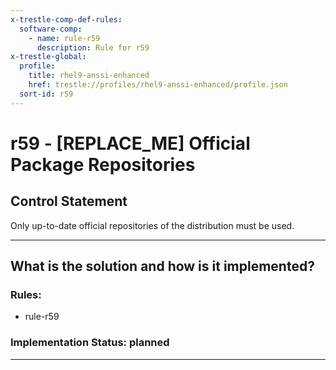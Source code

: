 ```yaml
---
x-trestle-comp-def-rules:
  software-comp:
    - name: rule-r59
      description: Rule for r59
x-trestle-global:
  profile:
    title: rhel9-anssi-enhanced
    href: trestle://profiles/rhel9-anssi-enhanced/profile.json
  sort-id: r59
---
```


# r59 - \[REPLACE_ME\] Official Package Repositories

## Control Statement

Only up-to-date official repositories of the distribution must be used.

______________________________________________________________________

## What is the solution and how is it implemented?

<!-- For implementation status enter one of: implemented, partial, planned, alternative, not-applicable -->

<!-- Note that the list of rules under ### Rules: is read-only and changes will not be captured after assembly to JSON -->

<!-- Add control implementation description here for control: r59 -->

### Rules:

  - rule-r59

### Implementation Status: planned

______________________________________________________________________
